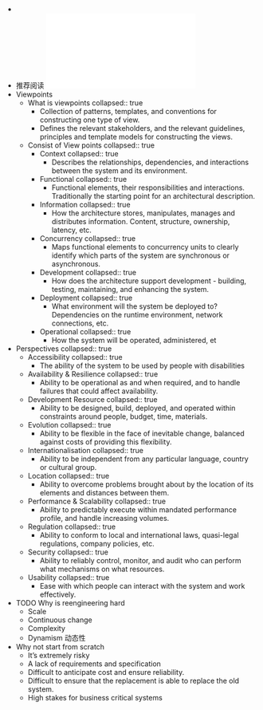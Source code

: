 -
- 推荐阅读 ![Software systems architecture.pdf](../assets/Software_systems_architecture_1675690882326_0.pdf)
- Viewpoints
	- What is viewpoints
	  collapsed:: true
		- Collection of patterns, templates, and conventions for constructing one type of view.
		- Defines the relevant stakeholders, and the relevant guidelines, principles and template models for constructing the views.
	- Consist of View points
	  collapsed:: true
		- Context
		  collapsed:: true
			- Describes the relationships, dependencies, and interactions between the system and its environment.
		- Functional
		  collapsed:: true
			- Functional elements, their responsibilities and interactions. Traditionally the starting point for an architectural description.
		- Information
		  collapsed:: true
			- How the architecture stores, manipulates, manages and distributes information. Content, structure, ownership, latency,  etc.
		- Concurrency
		  collapsed:: true
			- Maps functional elements to concurrency units to clearly identify which parts of the system are synchronous or asynchronous.
		- Development
		  collapsed:: true
			- How does the architecture support development - building, testing, maintaining, and enhancing the system.
		- Deployment
		  collapsed:: true
			- What environment will the system be deployed to? Dependencies on the runtime environment, network connections, etc.
		- Operational
		  collapsed:: true
			- How the system will be operated, administered, et
- Perspectives
  collapsed:: true
	- Accessibility
	  collapsed:: true
		- The ability of the system to be used by people with disabilities
	- Availability & Resilience
	  collapsed:: true
		- Ability to be operational as and when required, and to handle failures that could affect availability.
	- Development Resource
	  collapsed:: true
		- Ability to be designed, build, deployed, and operated within constraints around people, budget,  time, materials.
	- Evolution
	  collapsed:: true
		- Ability to be flexible in the face of inevitable change, balanced against costs of providing this  flexibility.
	- Internationalisation
	  collapsed:: true
		- Ability to be independent from any particular language, country or cultural group.
	- Location
	  collapsed:: true
		- Ability to overcome problems brought about by the location of its elements and distances between  them.
	- Performance & Scalability
	  collapsed:: true
		- Ability to predictably execute within mandated performance profile, and handle increasing volumes.
	- Regulation
	  collapsed:: true
		- Ability to conform to local and international laws, quasi-legal regulations, company policies, etc.
	- Security
	  collapsed:: true
		- Ability to reliably control, monitor, and audit who can perform what mechanisms on what resources.
	- Usability
	  collapsed:: true
		- Ease with which people can interact with the system and work effectively.
- TODO Why is reengineering  hard
	- Scale
	- Continuous change
	- Complexity
	- Dynamism 动态性
- Why not start from  scratch
	- It’s extremely risky
	- A lack of requirements and specification
	- Difficult to anticipate cost and ensure reliability.
	- Difficult to ensure that the replacement is able to replace the old system.
	- High stakes for business critical systems